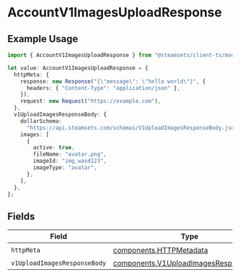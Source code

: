 # AccountV1ImagesUploadResponse

## Example Usage

```typescript
import { AccountV1ImagesUploadResponse } from "@steamsets/client-ts/models/operations";

let value: AccountV1ImagesUploadResponse = {
  httpMeta: {
    response: new Response("{\"message\": \"hello world\"}", {
      headers: { "Content-Type": "application/json" },
    }),
    request: new Request("https://example.com"),
  },
  v1UploadImagesResponseBody: {
    dollarSchema:
      "https://api.steamsets.com/schemas/V1UploadImagesResponseBody.json",
    images: [
      {
        active: true,
        fileName: "avatar.png",
        imageId: "img_wasd123",
        imageType: "avatar",
      },
    ],
  },
};
```

## Fields

| Field                                                                                          | Type                                                                                           | Required                                                                                       | Description                                                                                    |
| ---------------------------------------------------------------------------------------------- | ---------------------------------------------------------------------------------------------- | ---------------------------------------------------------------------------------------------- | ---------------------------------------------------------------------------------------------- |
| `httpMeta`                                                                                     | [components.HTTPMetadata](../../models/components/httpmetadata.md)                             | :heavy_check_mark:                                                                             | N/A                                                                                            |
| `v1UploadImagesResponseBody`                                                                   | [components.V1UploadImagesResponseBody](../../models/components/v1uploadimagesresponsebody.md) | :heavy_minus_sign:                                                                             | OK                                                                                             |